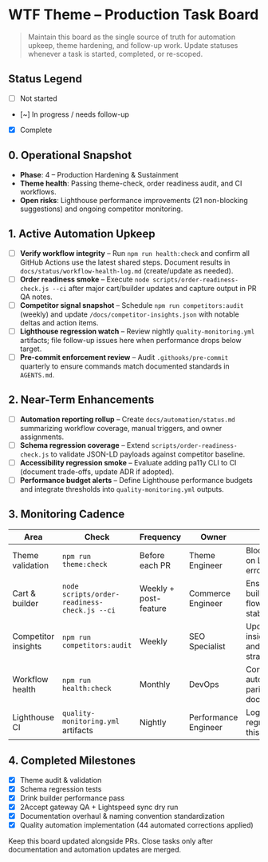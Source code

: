 # WTF Theme – Production Task Board

> Maintain this board as the single source of truth for automation upkeep, theme hardening, and follow-up work. Update statuses whenever a task is started, completed, or re-scoped.

## Status Legend
- [ ] Not started
- [~] In progress / needs follow-up
- [x] Complete

## 0. Operational Snapshot
- **Phase**: 4 – Production Hardening & Sustainment
- **Theme health**: Passing theme-check, order readiness audit, and CI workflows.
- **Open risks**: Lighthouse performance improvements (21 non-blocking suggestions) and ongoing competitor monitoring.

## 1. Active Automation Upkeep
- [ ] **Verify workflow integrity** – Run `npm run health:check` and confirm all GitHub Actions use the latest shared steps. Document results in `docs/status/workflow-health-log.md` (create/update as needed).
- [ ] **Order readiness smoke** – Execute `node scripts/order-readiness-check.js --ci` after major cart/builder updates and capture output in PR QA notes.
- [ ] **Competitor signal snapshot** – Schedule `npm run competitors:audit` (weekly) and update `/docs/competitor-insights.json` with notable deltas and action items.
- [ ] **Lighthouse regression watch** – Review nightly `quality-monitoring.yml` artifacts; file follow-up issues here when performance drops below target.
- [ ] **Pre-commit enforcement review** – Audit `.githooks/pre-commit` quarterly to ensure commands match documented standards in `AGENTS.md`.

## 2. Near-Term Enhancements
- [ ] **Automation reporting rollup** – Create `docs/automation/status.md` summarizing workflow coverage, manual triggers, and owner assignments.
- [ ] **Schema regression coverage** – Extend `scripts/order-readiness-check.js` to validate JSON-LD payloads against competitor baseline.
- [ ] **Accessibility regression smoke** – Evaluate adding pa11y CLI to CI (document trade-offs, update ADR if adopted).
- [ ] **Performance budget alerts** – Define Lighthouse performance budgets and integrate thresholds into `quality-monitoring.yml` outputs.

## 3. Monitoring Cadence
| Area | Check | Frequency | Owner | Notes |
| --- | --- | --- | --- | --- |
| Theme validation | `npm run theme:check` | Before each PR | Theme Engineer | Block merges on Liquid errors. |
| Cart & builder | `node scripts/order-readiness-check.js --ci` | Weekly + post-feature | Commerce Engineer | Ensures drink builder + cart flows remain stable. |
| Competitor insights | `npm run competitors:audit` | Weekly | SEO Specialist | Update insights doc and JSON-LD strategies. |
| Workflow health | `npm run health:check` | Monthly | DevOps | Confirms automation parity with documentation. |
| Lighthouse CI | `quality-monitoring.yml` artifacts | Nightly | Performance Engineer | Log regressions in this board. |

## 4. Completed Milestones
- [x] Theme audit & validation
- [x] Schema regression tests
- [x] Drink builder performance pass
- [x] 2Accept gateway QA + Lightspeed sync dry run
- [x] Documentation overhaul & naming convention standardization
- [x] Quality automation implementation (44 automated corrections applied)

Keep this board updated alongside PRs. Close tasks only after documentation and automation updates are merged.
